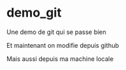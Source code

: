 # demo_git
Une demo de git qui se passe bien 

Et maintenant on modifie depuis github

Mais aussi depuis ma machine locale

